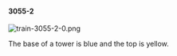 #### 3055-2
![train-3055-2-0.png](https://github.com/lil-lab/nlvr/raw/master/nlvr/train/images/12/train-3055-2-0.png "train-3055-2-0.png")

The base of a tower is blue and the top is yellow.